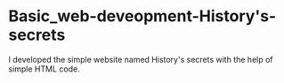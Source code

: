 # Basic_web-deveopment-History's-secrets
I developed the simple website named History's secrets with the help of simple HTML code.
